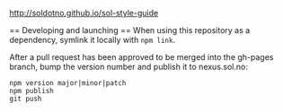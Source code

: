 http://soldotno.github.io/sol-style-guide

== Developing and launching ==
When using this repository as a dependency, symlink it locally with `npm link`.

After a pull request has been approved to be merged into the gh-pages branch, bump the version number and publish it to nexus.sol.no:

    npm version major|minor|patch
    npm publish
    git push
